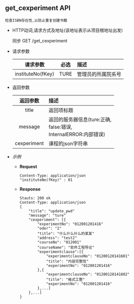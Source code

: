 ## get_cexperiment API

    检查ISBN存在性,以防止重复创建书籍

- HTTP动词,请求方式及地址(该地址表示从项目根地址出发)
 
    同步 GET /get_cexperiment

- 请求参数
 
    |请求参数|必选|描述|
    |:-------:|:---:|:-----|
    |instituteNo(fKey)|TURE|管理员的所属院系号|

- 返回参数
 
    |返回参数|描述|
    |:-------:|:-----|
    |title|返回项标题|
    |message|返回的服务器信息(ture:正确,<br>false:错误,<br>InternalERROR:内部错误)|
    |cexperiment|课程的json字符串|

- *示例*
    - **Request**
        ~~~
        Content-Type: application/json
        "instituteNo(fKey)" : 01
        ~~~
    - **Response**
        ~~~
        Stauts: 200 ok
        Content-Type: application/json
        {
            "title": "update_pwd"
            "message": "ture"
            "cexperiment": [{
                "experimentNo": "012001201416"
                "oder": "2"
                "title": "什么什么什么的某某"
                "address": "test2"
                "courseNo": "012001"
                "courseName": "软件工程导论"
                "experimentclause":[{
                    "experimentclauseNo": "01200120141601"
                    "title": "内容完整性"
                    "experimentNo": "012001201416"
                },{
                    "experimentclauseNo": "01200120141602"
                    "title": "格式工整"
                    "experimentNo": "012001201416"
                },...]
            },...]
        }
        ~~~